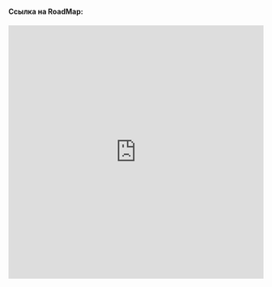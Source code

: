 
#### Ссылка на RoadMap:

####

<iframe src="https://roadmap.sh/r/embed?id=656d63815145316d25b2f11f" width="100%" height="500px" frameBorder="0"
></iframe>
